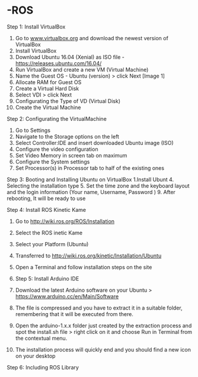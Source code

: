 # -ROS

Step 1: Install VirtualBox
1. Go to www.virtualbox.org and download the newest version of VirtualBox 
2. Install VirtualBox
3. Download Ubuntu 16.04 (Xenial) as ISO file - https://releases.ubuntu.com/16.04/
4. Run VirtualBox and create a new VM (Virtual Machine)
5. Name the Guest OS - Ubuntu (version) > click Next [Image 1]
6. Allocate RAM for Guest OS
7. Create a Virtual Hard Disk 
8. Select VDI > click Next 
9. Configurating the Type of VD (Virtual Disk) 
10. Create the Virtual Machine


Step 2: Configurating the VirtualMachine
1. Go to Settings 
2. Navigate to the Storage options on the left
3. Select Controller:IDE and insert downloaded Ubuntu image (ISO) 
4. Configure the video configuration
5. Set Video Memory in screen tab on maximum
6. Configure the System settings 
7. Set Processor(s) in Processor tab to half of the existing ones

Step 3: Booting and Installing Ubuntu on VirtualBox
1.Install Ubunt
4. Selecting the installation type
5. Set the time zone and the keyboard layout and the login information (Your name, Username, Password )
9. After rebooting, It will be ready to use

Step 4: Install ROS Kinetic Kame
1. Go to http://wiki.ros.org/ROS/Installation
2. Select the ROS inetic Kame
3. Select your Platform (Ubuntu)
4. Transferred to http://wiki.ros.org/kinetic/Installation/Ubuntu
5. Open a Terminal and follow installation steps on the site


7. Step 5: Install Arduino IDE
8. Download the latest Arduino software on your Ubuntu > https://www.arduino.cc/en/Main/Software
3. The file is compressed and you have to extract it in a suitable folder, remembering that it will be executed from there.
4. Open the arduino-1.x.x folder just created by the extraction process and spot the install.sh file > right click on it and choose Run in Terminal from the contextual menu.
5. The installation process will quickly end and you should find a new icon on your desktop

Step 6: Including ROS Library
